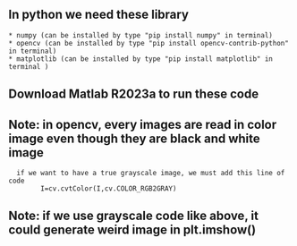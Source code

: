 ## In python we need these library
    * numpy (can be installed by type "pip install numpy" in terminal)
    * opencv (can be installed by type "pip install opencv-contrib-python" in terminal)
    * matplotlib (can be installed by type "pip install matplotlib" in terminal )
## Download Matlab R2023a to run these code 

## Note: in opencv, every images are read in color image even though they are black and white image
      if we want to have a true grayscale image, we must add this line of code
            I=cv.cvtColor(I,cv.COLOR_RGB2GRAY)

## Note: if we use grayscale code like above, it could generate weird image in plt.imshow()